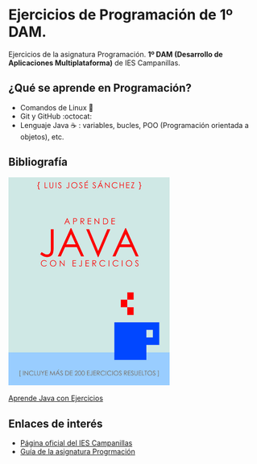 # Ejercicios de Programación de 1º DAM.
Ejercicios de la asignatura Programación. **1º DAM (Desarrollo de Aplicaciones Multiplataforma)** de IES Campanillas.

## ¿Qué se aprende en Programación?

* Comandos de Linux :penguin:
* Git y GitHub :octocat:
* Lenguaje Java :coffee: : variables, bucles, POO (Programación orientada a objetos), etc.

## Bibliografía

<img width="320px" src="./imagenes/hero.jpg">

[Aprende Java con Ejercicios](https://leanpub.com/aprendejava)

## Enlaces de interés

* [Página oficial del IES Campanillas](http://iescampanillas.com/)
* [Guía de la asignatura Progrmación](https://github.com/LuisJoseSAnchez/programacion)